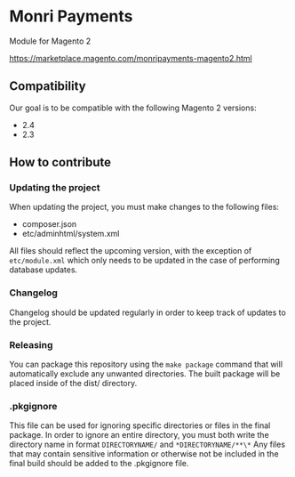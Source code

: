 # Monri Payments
Module for Magento 2

https://marketplace.magento.com/monripayments-magento2.html

## Compatibility
Our goal is to be compatible with the following Magento 2 versions:
- 2.4
- 2.3

## How to contribute

### Updating the project
When updating the project, you must make changes to the following files:
* composer.json
* etc/adminhtml/system.xml

All files should reflect the upcoming version, with the exception of `etc/module.xml` which only needs
to be updated in the case of performing database updates.

### Changelog
Changelog should be updated regularly in order to keep track of updates to the project.

### Releasing
You can package this repository using the `make package` command that will automatically
exclude any unwanted directories. The built package will be placed inside of the dist/ directory.

### .pkgignore
This file can be used for ignoring specific directories or files in the final package. In order to
ignore an entire directory, you must both write the directory name in format `DIRECTORYNAME/` and `*DIRECTORYNAME/**\*`
Any files that may contain sensitive information or otherwise not be included in the final build should be 
added to the .pkgignore file.
